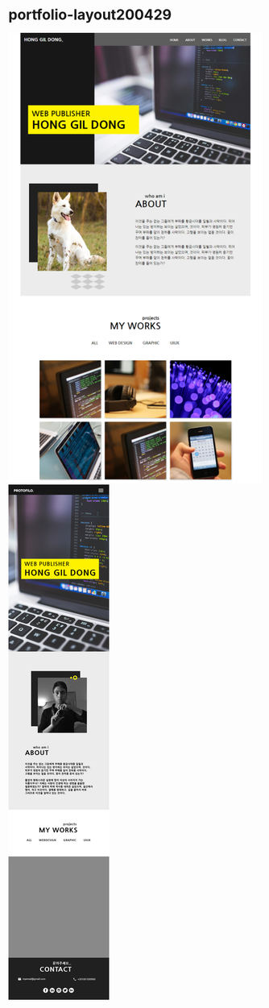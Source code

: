 # portfolio-layout200429
![포트폴리오 레이아웃 PC](./screencapture-127-0-0-1-5500-2020-04-29-17_53_22.png)
![포트폴리오 레이아웃 모바일](./mobile.png)
